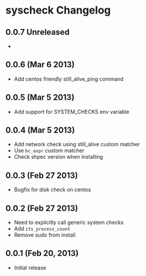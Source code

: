 # syscheck Changelog

## 0.0.7 Unreleased

 *

## 0.0.6 (Mar  6 2013)

 * Add centos friendly still_alive_ping command

## 0.0.5 (Mar 5 2013)

 * Add support for SYSTEM_CHECKS env variable

## 0.0.4 (Mar 5 2013)

 * Add network check using still_alive custom matcher
 * Use `bc_expr` custom matcher
 * Check shpec version when installing

## 0.0.3 (Feb 27 2013)

 * Bugfix for disk check on centos

## 0.0.2 (Feb 27 2013)

 * Need to explicitly call generic system checks
 * Add `its_process_count`
 * Remove sudo from install

## 0.0.1 (Feb 20, 2013)

 * Initial release
